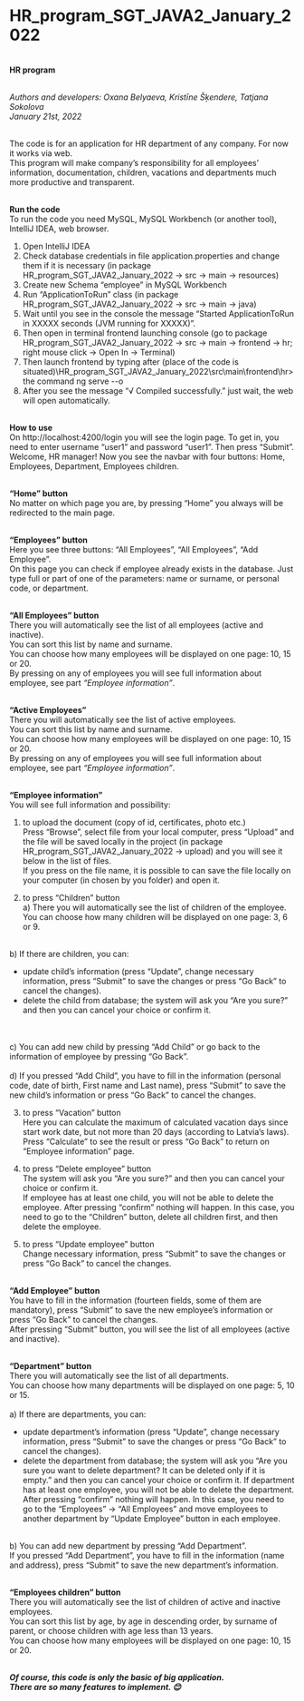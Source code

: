 # HR_program_SGT_JAVA2_January_2022

<br /> **HR program**

<br />_Authors and developers: Oxana Belyaeva, Kristīne Šķendere, Tatjana Sokolova_
<br />_January 21st, 2022_

<br />The code is for an application for HR department of any company. For now it works via web.
<br />This program will make company’s responsibility for all employees’ information, documentation, children, vacations and departments much more productive and transparent.

<br />**Run the code**
<br />To run the code you need MySQL, MySQL Workbench (or another tool), IntelliJ IDEA, web browser.
1)	Open IntelliJ IDEA
2)	Check database credentials in file application.properties and change them if it is necessary (in package HR_program_SGT_JAVA2_January_2022 -> src -> main -> resources)
3)	Create new Schema “employee” in MySQL Workbench
4)	Run “ApplicationToRun” class (in package HR_program_SGT_JAVA2_January_2022 -> src -> main -> java)
5)	Wait until you see in the console the message “Started ApplicationToRun in XXXXX seconds (JVM running for XXXXX)”.
6)	Then open in terminal frontend launching console (go to package HR_program_SGT_JAVA2_January_2022 -> src -> main -> frontend -> hr; right mouse click -> Open In -> Terminal)
7)	Then launch frontend by typing after (place of the code is situated)\HR_program_SGT_JAVA2_January_2022\src\main\frontend\hr> the command ng serve --o
8)	After you see the message “√ Compiled successfully.” just wait, the web will open automatically.

<br />**How to use**
<br />On http://localhost:4200/login you will see the login page. To get in, you need to enter username “user1” and password “user1”. Then press “Submit”.
<br />Welcome, HR manager! Now you see the navbar with four buttons: Home, Employees, Department, Employees children.

<br />**“Home” button**
<br />No matter on which page you are, by pressing “Home” you always will be redirected to the main page.

<br />**“Employees” button**
<br />Here you see three buttons: “All Employees”, “All Employees”, “Add Employee”.
<br />On this page you can check if employee already exists in the database. Just type full or part of one of the parameters: name or surname, or personal code, or department.

<br />**“All Employees” button**
<br />There you will automatically see the list of all employees (active and inactive).
<br />You can sort this list by name and surname.
<br />You can choose how many employees will be displayed on one page: 10, 15 or 20.
<br />By pressing on any of employees you will see full information about employee, see part _“Employee information”_.

<br />**“Active Employees”**
<br />There you will automatically see the list of active employees.
<br />You can sort this list by name and surname.
<br />You can choose how many employees will be displayed on one page: 10, 15 or 20.
<br />By pressing on any of employees you will see full information about employee, see part _“Employee information”_.

<br />**“Employee information”**
<br />You will see full information and possibility:

1) to upload the document (copy of id, certificates, photo etc.)
<br />Press “Browse”, select file from your local computer, press “Upload” and the file will be saved locally in the project (in package HR_program_SGT_JAVA2_January_2022 -> upload) and you will see it below in the list of files.
<br />If you press on the file name, it is possible to can save the file locally on your computer (in chosen by you folder) and open it.

2) to press “Children” button
<br />a)	There you will automatically see the list of children of the employee.
<br />You can choose how many children will be displayed on one page: 3, 6 or 9.

<br />b)	If there are children, you can:
- update child’s information (press “Update”, change necessary information, press “Submit” to save the changes or press “Go Back” to cancel the changes).
- delete the child from database; the system will ask you “Are you sure?” and then you can cancel your choice or confirm it.
<br />
<br />c)	You can add new child by pressing “Add Child” or go back to the information of employee by pressing “Go Back”.
<br />
<br />d)	If you pressed “Add Child”, you have to fill in the information (personal code, date of birth, First name and Last name), press “Submit” to save the new child’s information or press “Go Back” to cancel the changes.

3) to press “Vacation” button
<br />Here you can calculate the maximum of calculated vacation days since start work date, but not more than 20 days (according to Latvia’s laws).
<br />Press “Calculate” to see the result or press “Go Back” to return on “Employee information” page.

4) to press “Delete employee” button
<br />The system will ask you “Are you sure?” and then you can cancel your choice or confirm it.
<br />If employee has at least one child, you will not be able to delete the employee. After pressing “confirm” nothing will happen. In this case, you need to go to the “Children” button, delete all children first, and then delete the employee.

5) to press “Update employee” button
<br />Change necessary information, press “Submit” to save the changes or press “Go Back” to cancel the changes.

<br />**“Add Employee” button**
<br />You have to fill in the information (fourteen fields, some of them are mandatory), press “Submit” to save the new employee’s information or press “Go Back” to cancel the changes.
<br />After pressing “Submit” button, you will see the list of all employees (active and inactive).

<br />**“Department” button**
<br />There you will automatically see the list of all departments.
<br />You can choose how many departments will be displayed on one page: 5, 10 or 15.
<br />
<br />a)	If there are departments, you can:
- update department’s information (press “Update”, change necessary information, press “Submit” to save the changes or press “Go Back” to cancel the changes).
- delete the department from database; the system will ask you “Are you sure you want to delete department? It can be deleted only if it is empty.” and then you can cancel your choice or confirm it.
If department has at least one employee, you will not be able to delete the department. After pressing “confirm” nothing will happen. In this case, you need to go to the “Employees” -> “All Employees” and move employees to another department by “Update Employee” button in each employee.

<br />b)	You can add new department by pressing “Add Department”.
<br />If you pressed “Add Department”, you have to fill in the information (name and address), press “Submit” to save the new department’s information.

<br />**“Employees children” button**
<br />There you will automatically see the list of children of active and inactive employees.
<br />You can sort this list by age, by age in descending order, by surname of parent, or choose children with age less than 13 years.
<br />You can choose how many employees will be displayed on one page: 10, 15 or 20.

<br />**_Of course, this code is only the basic of big application.
<br />There are so many features to implement. 😊_**
